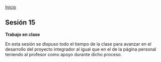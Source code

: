 <!-- No borrar o modificar -->
[Inicio](./index.md)

## Sesión 15 


**Trabajo en clase**

En esta sesión se dispuso todo el tiempo de la clase para avanzar en el desarrollo del proyecto integrador al igual que en el de la página personal teniendo al profesor como apoyo durante dicho proceso.





